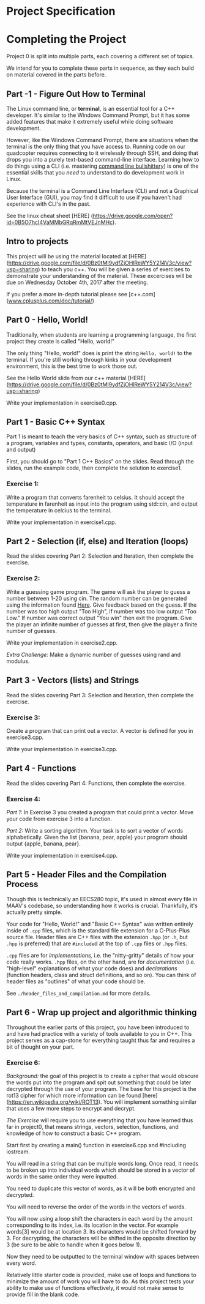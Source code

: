 Project Specification
================================================================================

Completing the Project
================================================================================
Project 0 is split into multiple parts, each covering a different set of
topics.

We intend for you to complete these parts in sequence, as they each build
on material covered in the parts before.


Part -1 - Figure Out How to Terminal
--------------------------------------------------------------------------------
The Linux command line, or **terminal**, is an essential tool for a C++
developer. It's similar to the Windows Command Prompt, but it has some added
features that make it extremely useful while doing software development.

However, like the Windows Command Prompt, there are situations when the
terminal is the only thing that you have access to. Running code on our
quadcopter requires connecting to it wirelessly through SSH, and doing that
drops you into a purely text-based command-line interface. Learning how to
do things using a CLI (i.e. mastering [command line
bullshittery](http://www.pgbovine.net/command-line-bullshittery.htm)) is
one of the essential skills that you _need_ to understand to do development
work in Linux.

Because the terminal is a Command Line Interface (CLI) and not a Graphical
User Interface (GUI), you may find it difficult to use if you haven't had
experience with CLI's in the past.

See the linux cheat sheet [HERE] (https://drive.google.com/open?id=0B5O7hcI4VaMMbGRqRmMtVEJnMHc).

Intro to projects
-------------------------------------------------------------------------------
This project will be using the material located at [HERE] (https://drive.google.com/file/d/0Bz0tMI9ydfZjOHlReWY5Y214V3c/view?usp=sharing) to
teach you c++. You will be given a series of exercises to demonstrate your understanding of the
material. These excercises will be due on Wednesday October 4th, 2017 after the meeting.

If you prefer a more in-depth tutorial please see [c++.com] (www.cplusplus.com/doc/tutorial/)

Part 0 - Hello, World!
--------------------------------------------------------------------------------
Traditionally, when students are learning a programming language, the first
project they create is called "Hello, world!"

The only thing "Hello, world!" does is print the string `Hello, world!` to the terminal. If you're still working through kinks in your development environment, this is the best time to work those out.

See the Hello World slide from our c++ material [HERE] (https://drive.google.com/file/d/0Bz0tMI9ydfZjOHlReWY5Y214V3c/view?usp=sharing) 

Write your implementation in exercise0.cpp.

Part 1 - Basic C++ Syntax
--------------------------------------------------------------------------------
Part 1 is meant to teach the very basics of C++ syntax, such as structure of a program, variables and types, constants, operators, and basic I/O (input and output)

First, you should go to "Part 1 C++ Basics" on the slides. Read through the slides, run the example code, then complete the solution to exercise1.

### Exercise 1:
Write a program that converts farenheit to celsius. It should accept the temperature in farenheit
as input into the program using std::cin, and output the temperature in celcius to the
terminal.

Write your implementation in exercise1.cpp.

Part 2 - Selection (if, else) and Iteration (loops)
--------------------------------------------------------------------------------
Read the slides covering Part 2: Selection and Iteration, then complete the exercise.

### Exercise 2:
Write a guessing game program.  The game will ask the player to guess a number between 1-20 using
cin. The random number can be generated using the information found [Here](http://www.cplusplus.com/reference/cstdlib/rand/).
Give feedback based on the guess. If the number was too high output "Too High", if number was
too low output "Too Low." If number was correct output "You win" then exit the program. Give the
player an infinite number of guesses at first, then give the player a finite number of guesses.

Write your implementation in exercise2.cpp.

*Extra Challenge:*
Make a dynamic number of guesses using rand and modulus.

Part 3 - Vectors (lists) and Strings
--------------------------------------------------------------------------------
Read the slides covering Part 3: Selection and Iteration, then complete the exercise.

### Exercise 3:
Create a program that can print out a vector.  A vector is defined for you in exercise3.cpp. 

Write your implementation in exercise3.cpp.

Part 4 - Functions
--------------------------------------------------------------------------------
Read the slides covering Part 4: Functions, then complete the exercise.

### Exercise 4:
*Part 1:* In Exercise 3 you created a program that could print a vector. Move your code from exercise 3 into a function.

*Part 2:* Write a sorting algorithm. Your task is to sort a vector of words alphabetically. Given the list
{banana, pear, apple} your program should output {apple, banana, pear}.

Write your implementation in exercise4.cpp.

Part 5 - Header Files and the Compilation Process
--------------------------------------------------------------------------------
Though this is technically an EECS280 topic, it's used in almost every file
in MAAV's codebase, so understanding how it works is crucial. Thankfully,
it's actually pretty simple.

Your code for "Hello, World!" and "Basic C++ Syntax" was written entirely
inside of `.cpp` files, which is the standard file extension for a
C-Plus-Plus source file. Header files are C++ files with the extension
`.hpp` (or `.h`, but `.hpp` is preferred) that are `#include`d at the top
of `.cpp` files or `.hpp` files.

`.cpp` files are for _implementations,_ i.e. the "nitty-gritty" details of
how your code really works. `.hpp` files, on the other hand, are for
_documentation_ (i.e. "high-level" explanations of what your code does)
and _declarations_ (function headers, class and struct definitions, and so
on). You can think of header files as "outlines" of what your code should
be.

See `./header_files_and_compilation.md` for more details.


Part 6 - Wrap up project and algorithmic thinking
--------------------------------------------------------------------------------
Throughout the earlier parts of this project, you have been introduced to and have
had practice with a variety of tools available to you in C++. This project serves
as a cap-stone for everything taught thus far and requires a bit of thought on
your part.

### Exercise 6:
*Background:* the goal of this project is to create a cipher that would obscure
the words put into the program and spit out something that could be later
decrypted through the use of your program. The base for this project is the
rot13 cipher for which more information can be found [here] (https://en.wikipedia.org/wiki/ROT13).
You will implement something similar that uses a few more steps to encrypt and decrypt.

*The Exercise* will require you to use everything that you have learned thus far in
project0, that means strings, vectors, selection, functions, and knowledge of how
to construct a basic C++ program.

Start first by creating a main() function in exercise6.cpp and #including iostream.

You will read in a string that can be multiple words long. Once read, it needs to
be broken up into individual words which should be stored in a vector of words in the
same order they were inputted.

You need to duplicate this vector of words, as it will be both encrypted and decrypted.

You will need to reverse the order of the words in the vectors of words.

You will now using a loop shift the characters in each word by the amount corresponding
to its index, i.e. its location in the vector. For example words[3] would be at location 3.
Its characters would be shifted forward by 3. For decrypting, the characters will be shifted
in the opposite direction by 3 (be sure to be able to handle when it goes below 1).

Now they need to be outputted to the terminal window with spaces between every word.

Relatively little starter code is provided, make use of loops and functions to minimize
the amount of work you will have to do. As this project tests your ability to make use
of functions effectively, it would not make sense to provide fill in the blank code.
